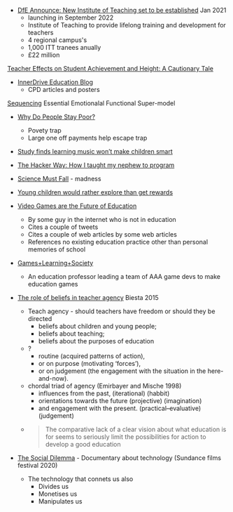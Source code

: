 * [DfE Announce: New Institute of Teaching set to be established](https://www.gov.uk/government/news/new-institute-of-teaching-set-to-be-established) Jan 2021
    * launching in September 2022
    * Institute of Teaching to provide lifelong training and development for teachers
    * 4 regional campus's
    * 1,000 ITT tranees anually
    * £22 million

[Teacher Effects on Student Achievement and Height: A Cautionary Tale](https://www.nber.org/papers/w26480)



* [InnerDrive Education Blog](https://blog.innerdrive.co.uk/)
    * CPD articles and posters

[Sequencing](https://improvingteaching.co.uk/2016/08/14/practice-based-teacher-training-a-framework-for-design-and-facilitation/)
Essential
Emotionalal
Functional
Super-model


* [Why Do People Stay Poor?](http://sticerd.lse.ac.uk/dps/eopp/eopp67.pdf)
    * Povety trap
    * Large one off payments help escape trap


* [Study finds learning music won’t make children smart](https://www.thenational.ae/arts-culture/music/put-down-the-banjo-timmy-study-finds-learning-music-won-t-make-children-smart-1.1055974)


* [The Hacker Way: How I taught my nephew to program](https://stopa.io/post/246)

* [Science Must Fall](https://www.youtube.com/watch?v=C9SiRNibD14) - madness

* [Young children would rather explore than get rewards](https://news.osu.edu/young-children-would-rather-explore-than-get-rewards/)


* [Video Games are the Future of Education](https://nabeelqu.co/education)
    * By some guy in the internet who is not in education
    * Cites a couple of tweets
    * Cites a couple of web articles by some web articles
    * References no existing education practice other than personal memories of school
* [Games+Learning+Society](http://glsstudios.com/about.html)
    * An education professor leading a team of AAA game devs to make education games

* [The role of beliefs in teacher agency](https://www.tandfonline.com/doi/full/10.1080/13540602.2015.1044325) Biesta 2015
    * Teach agency - should teachers have freedom or should they be directed
        * beliefs about children and young people; 
        * beliefs about teaching;
        * beliefs about the purposes of education
    * ?
        * routine (acquired patterns of action), 
        * or on purpose (motivating ‘forces’), 
        * or on judgement (the engagement with the situation in the here-and-now).
    * chordal triad of agency (Emirbayer and Mische 1998)
        * influences from the past, (iterational) (habbit)
        * orientations towards the future (projective) (imagination)
        * and engagement with the present. (practical–evaluative) (judgement)
    * > The comparative lack of a clear vision about what education is for seems to seriously limit the possibilities for action to develop a good education


* [The Social Dilemma](https://www.thesocialdilemma.com/) - Documentary about technology (Sundance films festival 2020)
    * The technology that connets us also
        * Divides us
        * Monetises us
        * Manipulates us

